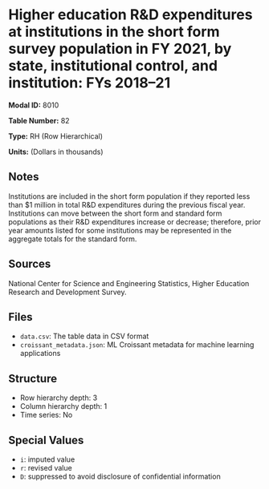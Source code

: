 # Higher education R&D expenditures at institutions in the short form survey population in FY 2021, by state, institutional control, and institution: FYs 2018–21

**Modal ID:** 8010

**Table Number:** 82

**Type:** RH (Row Hierarchical)

**Units:** (Dollars in thousands)

## Notes

Institutions are included in the short form population if they reported less than $1 million in total R&D expenditures during the previous fiscal year. Institutions can move between the short form and standard form populations as their R&D expenditures increase or decrease; therefore, prior year amounts listed for some institutions may be represented in the aggregate totals for the standard form.

## Sources

National Center for Science and Engineering Statistics, Higher Education Research and Development Survey.

## Files

- `data.csv`: The table data in CSV format
- `croissant_metadata.json`: ML Croissant metadata for machine learning applications

## Structure

- Row hierarchy depth: 3
- Column hierarchy depth: 1
- Time series: No

## Special Values

- `i`: imputed value
- `r`: revised value
- `D`: suppressed to avoid disclosure of confidential information
